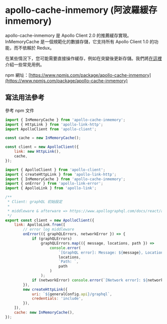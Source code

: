 # apollo-cache-inmemory (阿波羅緩存 inmemory)

apollo-cache-inmemory 是 Apollo Client 2.0 的推薦緩存實現。InMemoryCache 是一個規範化的數據存儲，它支持所有 Apollo Client 1.0 的功能，而不依賴於 Redux。

在某些情況下，您可能需要直接操作緩存，例如在突變後更新存儲。我們將[在這裡](https://www.npmjs.com/package/apollo-cache-inmemory#recipes)介紹一些常見用例。

npm 網址：[https://www.npmjs.com/package/apollo-cache-inmemory](https://www.npmjs.com/package/apollo-cache-inmemory)

## 寫法用法參考

參考 npm 文件

```js
import { InMemoryCache } from 'apollo-cache-inmemory';
import { HttpLink } from 'apollo-link-http';
import ApolloClient from 'apollo-client';

const cache = new InMemoryCache();

const client = new ApolloClient({
	link: new HttpLink(),
	cache,
});
```

```js
import { ApolloClient } from 'apollo-client';
import { createHttpLink } from 'apollo-link-http';
import { InMemoryCache } from 'apollo-cache-inmemory';
import { onError } from 'apollo-link-error';
import { ApolloLink } from 'apollo-link';

/**
 * Client: graphQL 初始設定
 *
 * middleware & afterware => https://www.apollographql.com/docs/react/advanced/network-layer.html#linkMiddleware
 */
export const client = new ApolloClient({
	link: ApolloLink.from([
		// error log middleware
		onError(({ graphQLErrors, networkError }) => {
			if (graphQLErrors)
				graphQLErrors.map(({ message, locations, path }) =>
					console.error(
						`[GraphQL error]: Message: ${message}, Location: `,
						locations,
						`Path: `,
						path
					)
				);
			if (networkError) console.error(`[Network error]: ${networkError}`);
		}),
		new createHttpLink({
			uri: `${generalConfig.api}/graphql`,
			credentials: 'include',
		}),
	]),
	cache: new InMemoryCache(),
});
```
